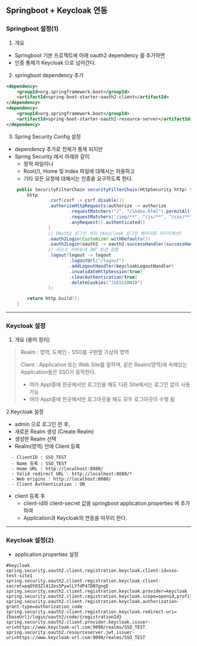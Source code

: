 ## Springboot + Keycloak 연동
### Springboot 설정(1)
1. 개요
* Springboot 기본 프로젝트에 아래 oauth2 dependency 를 추가하면
* 인증 통제가 Keycloak 으로 넘어간다.
2. springboot dependency 추가
```xml
<dependency>
	<groupId>org.springframework.boot</groupId>
	<artifactId>spring-boot-starter-oauth2-client</artifactId>
</dependency>
<dependency>
	<groupId>org.springframework.boot</groupId>
	<artifactId>spring-boot-starter-oauth2-resource-server</artifactId>
</dependency>
```
3. Spring Security Config 설정
* dependency 추가로 전체가 통제 되지만
* Spring Security 에서 아래와 같이 
  * 정적 파일이나
  * Root(/), Home 및 Index 파일에 대해서는 허용하고
  * 기타 모든 요청에 대해서는 인증을 요구하도록 한다.
```java
    public SecurityFilterChain securityFilterChain(HttpSecurity http) throws Exception {
        http
                .csrf(csrf -> csrf.disable())
                .authorizeHttpRequests(authorize -> authorize
                        .requestMatchers("/", "/index.html").permitAll()
                        .requestMatchers("/img/**", "/js/**", "/css/**", "/fonts/**").permitAll()
                        .anyRequest().authenticated()
                )
                // OAuth2 로그인 처리 (Keycloak 로그인 페이지로 리다이렉션)
                .oauth2Login(Customizer.withDefaults())
                .oauth2Login(oauth2 -> oauth2.successHandler(successHandler()))
                // 리소스 서버로서 JWT 토큰 검증
                .logout(logout -> logout
                        .logoutUrl("/logout")
                        .addLogoutHandler(keycloakLogoutHandler)
                        .invalidateHttpSession(true)
                        .clearAuthentication(true)
                        .deleteCookies("JSESSIONID")
                );

        return http.build();
    }
```

---

### Keycloak 설정
1. 개요 (용어 정리)
> Realm : 영역, 도메인 - SSO를 구현할 가상의 영역
> 
> Client : Application 또는 Web Site를 말하며, 같은 Realm(영역)에 속해있는 Application들은 SSO가 동작한다.
> * 여러 Appl중에 한곳에서만 로그인을 해도 다른 Site에서는 로그인 없이 사용가능
> * 여러 Appl중에 한곳에서만 로그아웃을 해도 모두 로그아웃이 수행 됨

2.Keycloak 설정
* admin 으로 로그인 한 후,
* 새로운 Realm 생성 (Create Realm)
* 생성한 Realm 선택
* Realm(영역) 안에 Client 등록
```shell
  - ClientID : SSO_TEST
  - Name 등록 : SSO_TEST
  - Home URL : http://localhost:8080/
  - Valid redirect URL : http://localhost:8080/*
  - Web origins : http://localhost:8080/
  - Client Authentication : ON
```
* client 등록 후 
  * client-id와 client-secret 값을 springboot application.properties 에 추가하여 
  * Application과 Keycloak의 연동을 마무리 한다.

---

### Keycloak 설정(2)
* application.properties 설정
```properties
#keycloak
spring.security.oauth2.client.registration.keycloak.client-id=sso-test-site1
spring.security.oauth2.client.registration.keycloak.client-secret=pqOY83Zl41Zes5PywlLYfdP47DN7gngE
spring.security.oauth2.client.registration.keycloak.provider=keycloak
spring.security.oauth2.client.registration.keycloak.scope=openid,profile,email
spring.security.oauth2.client.registration.keycloak.authorization-grant-type=authorization_code
spring.security.oauth2.client.registration.keycloak.redirect-uri={baseUrl}/login/oauth2/code/{registrationId}
spring.security.oauth2.client.provider.keycloak.issuer-uri=https://www.keycloak-url.com:9090/realms/SSO_TEST
spring.security.oauth2.resourceserver.jwt.issuer-uri=https://www.keycloak-url.com:9090/realms/SSO_TEST
```
